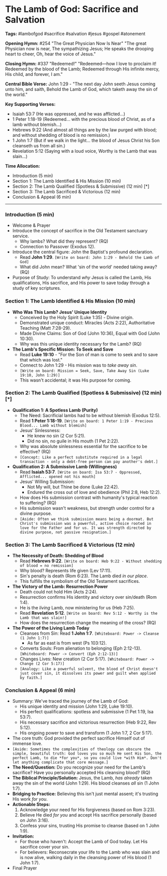 # The Lamb of God: Sacrifice and Salvation

**Tags:** #lambofgod #sacrifice #salvation #jesus #gospel #atonement

**Opening Hymn:** #254 "The Great Physician Now Is Near"
"The great Physician now is near, The sympathizing Jesus; He speaks the drooping heart to cheer, Oh, hear the voice of Jesus."

**Closing Hymn:** #337 "Redeemed!"
"Redeemed—how I love to proclaim it! Redeemed by the blood of the Lamb; Redeemed through His infinite mercy, His child, and forever, I am."

**Central Bible Verse:** John 1:29 - "The next day John seeth Jesus coming unto him, and saith, Behold the Lamb of God, which taketh away the sin of the world."

**Key Supporting Verses:**
*   Isaiah 53:7 (He was oppressed, and he was afflicted...)
*   1 Peter 1:18-19 (Redeemed... with the precious blood of Christ, as of a lamb without blemish...)
*   Hebrews 9:22 (And almost all things are by the law purged with blood; and without shedding of blood is no remission.)
*   1 John 1:7 (But if we walk in the light... the blood of Jesus Christ his Son cleanseth us from all sin.)
*   Revelation 5:12 (Saying with a loud voice, Worthy is the Lamb that was slain...)

**Time Allocation:**
- Introduction (5 min)
- Section 1: The Lamb Identified & His Mission (10 min)
- Section 2: The Lamb Qualified (Spotless & Submissive) (12 min) [*]
- Section 3: The Lamb Sacrificed & Victorious (12 min)
- Conclusion & Appeal (6 min)

---

### Introduction (5 min)

-   Welcome & Prayer
-   Introduce the concept of sacrifice in the Old Testament sanctuary service.
    -   Why lambs? What did they represent? (RQ)
    -   Connection to Passover (Exodus 12).
-   Introduce the central figure: John the Baptist's profound declaration.
    -   Read **John 1:29**. `[Write on board: John 1:29 - Behold the Lamb of God]`
    -   What did John mean? What 'sin of the world' needed taking away? (RQ)
-   Purpose of Study: To understand *why* Jesus is called the Lamb, His qualifications, His sacrifice, and His power to save today through a study of key scriptures.

### Section 1: The Lamb Identified & His Mission (10 min)

-   **Who Was This Lamb? Jesus' Unique Identity**
    -   Conceived by the Holy Spirit (Luke 1:35) - Divine origin.
    -   Demonstrated unique conduct: Miracles (Acts 2:22), Authoritative Teaching (Matt 7:28-29).
    -   Made Divine Claims: Son of God (John 10:36), Equal with God (John 10:30).
    -   Why was this unique identity necessary for the Lamb? (RQ)
-   **The Lamb's Specific Mission: To Seek and Save**
    -   Read **Luke 19:10** - "For the Son of man is come to seek and to save that which was lost."
    -   Connect to John 1:29 - His mission was to *take away sin*.
    -   `[Write on board: Mission = Seek, Save, Take Away Sin (Luke 19:10, John 1:29)]`
    -   This wasn't accidental; it was His purpose for coming.

### Section 2: The Lamb Qualified (Spotless & Submissive) (12 min) [*]

-   **Qualification 1: A Spotless Lamb (Purity)**
    -   The Need: Sacrificial lambs had to be without blemish (Exodus 12:5).
    -   Read **1 Peter 1:18-19**. `[Write on board: 1 Peter 1:19 - Precious Blood... Lamb without blemish]`
    -   Jesus' Sinlessness:
        -   He knew no sin (2 Cor 5:21).
        -   Did no sin, no guile in His mouth (1 Pet 2:22).
    -   Why was absolute sinlessness essential for the sacrifice to be effective? (RQ)
    -   `[Concept: Like a perfect substitute required in a legal transaction - only a debt-free person can pay another's debt.]`
-   **Qualification 2: A Submissive Lamb (Willingness)**
    -   Read **Isaiah 53:7**. `[Write on board: Isa 53:7 - Oppressed, Afflicted... opened not his mouth]`
    -   Jesus' Willing Submission:
        -   Not My will, but Thine be done (Luke 22:42).
        -   Endured the cross out of love and obedience (Phil 2:8, Heb 12:2).
    -   How does His submission contrast with humanity's typical reaction to suffering? (RQ)
    -   His submission wasn't weakness, but strength under control for a divine purpose.
    -   `[Aside: Often we think submission means being a doormat. But Christ's submission was a powerful, active choice rooted in love for the Father and for us. It was strength directed by divine purpose, not passive resignation.]`

### Section 3: The Lamb Sacrificed & Victorious (12 min)

-   **The Necessity of Death: Shedding of Blood**
    -   Read **Hebrews 9:22**. `[Write on board: Heb 9:22 - Without shedding of blood = no remission]`
    -   Why blood? Represents life given (Lev 17:11).
    -   Sin's penalty is death (Rom 6:23). The Lamb died *in our place*.
    -   This fulfills the symbolism of the Old Testament sacrifices.
-   **The Victory of the Lamb: Resurrection Power**
    -   Death could not hold Him (Acts 2:24).
    -   Resurrection confirms His identity and victory over sin/death (Rom 1:4).
    -   He is the *living* Lamb, now ministering for us (Heb 7:25).
    -   Read **Revelation 5:12**. `[Write on board: Rev 5:12 - Worthy is the Lamb that was slain!]`
    -   How does the resurrection change the meaning of the cross? (RQ)
-   **The Power of the Living Lamb Today**
    -   Cleanses from Sin: Read **1 John 1:7**. `[Whiteboard: Power -> Cleanse (1 John 1:7)]`
        -   As far as east is from west (Ps 103:12).
    -   Converts Souls: From alienation to belonging (Eph 2:12-13). `[Whiteboard: Power -> Convert (Eph 2:12-13)]`
    -   Changes Lives: New creation (2 Cor 5:17). `[Whiteboard: Power -> Change (2 Cor 5:17)]`
    -   `[Analogy: Like a powerful solvent, the blood of Christ doesn't just cover sin, it dissolves its power and guilt when applied by faith.]`

### Conclusion & Appeal (6 min)

-   Summary: We've traced the journey of the Lamb of God:
    -   His unique identity and mission (John 1:29, Luke 19:10).
    -   His perfect qualifications: spotless and submissive (1 Pet 1:19, Isa 53:7).
    -   His necessary sacrifice and victorious resurrection (Heb 9:22, Rev 5:12).
    -   His ongoing power to save and transform (1 John 1:7, 2 Cor 5:17).
-   The core truth: God provided the perfect sacrifice Himself out of immense love.
-   `[Aside: Sometimes the complexities of theology can obscure the simple, beautiful truth: God loves you so much He sent His Son, the perfect Lamb, to die *for you*, so you could live *with Him*. Don't let anything complicate that core message.]`
-   **The Need/Question:** Do you recognize your need for the Lamb's sacrifice? Have you personally accepted His cleansing blood? (RQ)
-   **The Biblical Principle/Solution:** Jesus, the Lamb, *has already* taken away the sin of the world (John 1:29). His blood cleanses *all* sin (1 John 1:7).
-   **Bridging to Practice:** Believing this isn't just mental assent; it's trusting His work *for you*.
-   **Actionable Steps:**
    1.  Acknowledge your need for His forgiveness (based on Rom 3:23).
    2.  Believe He died *for you* and accept His sacrifice personally (based on John 3:16).
    3.  Confess your sins, trusting His promise to cleanse (based on 1 John 1:9).
-   **Invitation:**
    -   For those who haven't: Accept the Lamb of God today. Let His sacrifice cover your sin.
    -   For believers: Reconsecrate your life to the Lamb who was slain and is now alive, walking daily in the cleansing power of His blood (1 John 1:7).
-   Final Prayer